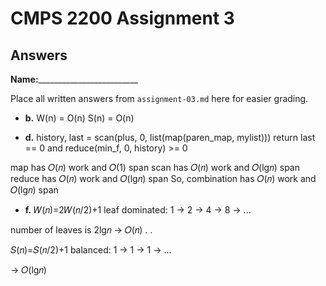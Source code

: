# CMPS 2200 Assignment 3
## Answers

**Name:**_________________________


Place all written answers from `assignment-03.md` here for easier grading.






- **b.**
W(n) = O(n)
S(n) = O(n)




- **d.**
    history, last = scan(plus, 0, list(map(paren_map, mylist)))
    return last == 0 and reduce(min_f, 0, history) >= 0
  
map has  𝑂(𝑛)  work and  𝑂(1)  span
scan has  𝑂(𝑛)  work and  𝑂(lg𝑛)  span
reduce has  𝑂(𝑛)  work and  𝑂(lg𝑛)  span
So, combination has  𝑂(𝑛)  work and  𝑂(lg𝑛)  span





- **f.**
𝑊(𝑛)=2𝑊(𝑛/2)+1 
leaf dominated: 1 -> 2 -> 4 -> 8 -> ...

number of leaves is 2lg𝑛
-> 𝑂(𝑛)
.
.

𝑆(𝑛)=𝑆(𝑛/2)+1
balanced: 1 -> 1 -> 1 -> ...

-> 𝑂(lg𝑛)